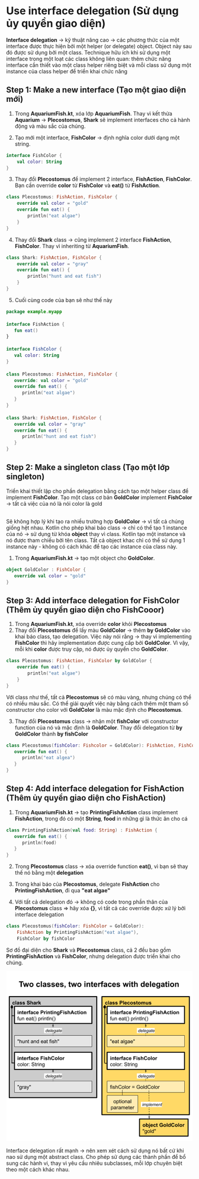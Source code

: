# Use interface delegation (Sử dụng ủy quyền giao diện)

**Interface delegation** -> kỹ thuật nâng cao -> các phương thức của một interface được thực hiện bởi một helper (or delegate) object. Object này sau đó được sử dụng bởi một class. Technique hữu ích khi sử dụng một interface trong một loạt các class không liên quan: thêm chức năng interface cần thiết vào một class helper riêng biệt và mỗi class sử dụng một instance của class helper để triển khai chức năng

## Step 1: Make a new interface (Tạo một giao diện mới)

1. Trong **AquariumFish.kt**, xóa lớp **AquariumFish**. Thay vì kết thừa **Aquarium** -> **Plecostomus**, **Shark** sẽ implement interfaces cho cả hành động và màu sắc của chúng.

2. Tạo mới một interface, **FishColor** -> định nghĩa color dưới dạng một string.

```kotlin
interface FishColor {
    val color: String
}
```

3. Thay đổi **Plecostomus** để implement 2 interface, **FishAction**, **FishColor**. Bạn cần override **color** từ **FishColor** và **eat()** từ **FishAction**.

```kotlin
class Plecostomus: FishAction, FishColor {
    override val color = "gold"
    override fun eat() {
        println("eat algae")
    }
}
```

4. Thay đổi **Shark** class -> cũng implement 2 interface **FishAction**, **FishColor**. Thay vì inheriting từ **AquariumFish**.

```kotlin
class Shark: FishAction, FishColor {
    override val color = "gray"
    override fun eat() {
        println("hunt and eat fish")
    }
}
```

5. Cuối cùng code của bạn sẽ như thế này


```kotlin
package example.myapp

interface FishAction {
   fun eat()
}

interface FishColor {
   val color: String
}

class Plecostomus: FishAction, FishColor {
   override: val color = "gold"
   override fun eat() {
      println("eat algae")
   }
}

class Shark: FishAction, FishColor {
   override val color = "gray"
   override fun eat() {
      println("hunt and eat fish")
   }
}
```

## Step 2: Make a singleton class (Tạo một lớp singleton)

Triển khai thiết lập cho phần delegation bằng cách tạo một helper class để implement **FishColor**. 
Tạo một class cơ bản **GoldColor** implement **FishColor** -> tất cả việc của nó là nói color là gold<br/><br/>

Sẽ không hợp lý khi tạo ra nhiều trường hợp **GoldColor** -> vì tất cả chúng giống hệt nhau. Kotlin cho phép khai báo class -> chỉ có thể tạo 1 instance của nó -> sử dụng từ khóa **object** thay vì class. Kotlin tạo một instance và nó được tham chiếu bởi tên class. Tất cả  object khac chỉ có thể sử dụng 1 instance này - không có cách khác để tạo các instance của class này. 

1. Trong **AquariumFish.kt** -> tạo một object cho **GoldColor**.

```kotlin
object GoldColor : FishColor {
   override val color = "gold"
}
```

## Step 3: Add interface delegation for FishColor (Thêm ủy quyền giao diện cho FishCooor)

1. Trong **AquariumFish.kt**, xóa override **color** khỏi **Plecostomus**
2. Thay đổi **Plecostomus** để lấy màu **GoldColor** -> thêm **by GoldColor** vào khai báo class, tạo delegation. Việc này nói rằng -> thay vì implementing **FishColor** thì hãy implementation được cung cấp bởi **GoldColor**. Vì vậy, mỗi khi **color** được truy cập, nó được ủy quyền cho **GoldColor**.

```kotlin
class Plecostomus: FishAction, FishColor by GoldColor {
    override fun eat() {
        println("eat algae")
    }
}
```

Với class như thế, tất cả **Plecostomus** sẽ có màu vàng, nhưng chúng có thể có nhiều màu sắc. Có thể giải quyết việc này bằng cách thêm một tham số constructor cho color với **GoldColor** là màu mặc định cho **Plecostomus**.

3. Thay đổi **Plecostomus** class -> nhận một **fishColor** với constructor function của nó và mặc định là **GoldColor**. Thay đổi delegation từ **by GoldColor** thành **by fishColor**

```kotlin
class Plecostomus(fishColor: Fishcolor = GoldColor): FishAction, FishColor by fishColor {
   override fun eat() {
      println("eat algea")
   }
}
```

## Step 4: Add interface delegation for FishAction (Thêm ủy quyền giao diện cho FishAction)

1. Trong **AquariumFish.kt** -> tạo **PrintingFishAction** class implement **FishAction**, trong đó có một **String**, **food** in những gì là thức ăn cho cá 

```kotlin
class PrintingFishAction(val food: String) : FishAction {
   override fun eat() {
      println(food)
   }
}
```

2. Trong **Plecostomus** class -> xóa override function **eat()**, vì bạn sẽ thay thế nó bằng một **delegation**

3. Trong khai báo của **Plecostomus**, delegate **FishAction** cho **PrintingFishAction**, đi qua **"eat algae"**

4. Với tất cả delegation đó -> không có code trong phần thân của **Plecostomus** class => hãy xóa **{}**, vì tất cả các override được xử lý bởi interface delegation

```kotlin
class Plecostomus(fishColor: FishColor = GoldColor):
    FishAction by PrintingFishAction("eat algae"),
    FishColor by fishColor
```

Sơ đồ đại diện cho **Shark** và **Plecostomus** class, cả 2 đều bao gồm **PrintingFishAction** và **FishColor**, nhưng delegation được triển khai cho chúng.

<div style="text-align:center">
   <img src="https://github.com/KLD-VN/Learn-Kotlin/blob/main/3_object_oriented_programming/Gallery/4/two_classes_two_interfaces_with_delegation.png" />
</div>

Interface delegation rất mạnh -> nên xem xét cách sử dụng nó bất cứ khi nao sử dụng một abstract class. Cho phép sử dụng các thành phần để bổ sung các hành vi, thay vì yêu cầu nhiêu subclasses, mỗi lớp chuyên biệt theo một cách khác nhau.